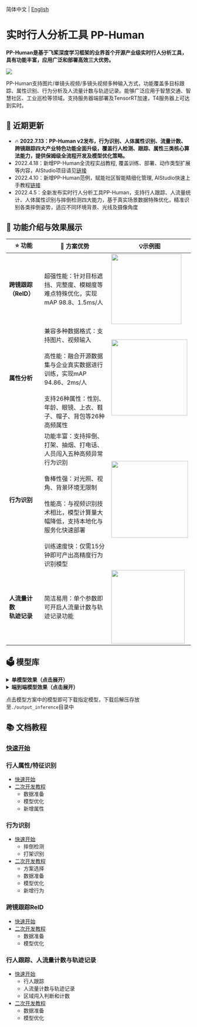 简体中文 | [English](README_en.md)

# 实时行人分析工具 PP-Human

**PP-Human是基于飞桨深度学习框架的业界首个开源产业级实时行人分析工具，具有功能丰富，应用广泛和部署高效三大优势。**

![](https://user-images.githubusercontent.com/22989727/178965250-14be25c1-125d-4d90-8642-7a9b01fecbe2.gif)

PP-Human支持图片/单镜头视频/多镜头视频多种输入方式，功能覆盖多目标跟踪、属性识别、行为分析及人流量计数与轨迹记录。能够广泛应用于智慧交通、智慧社区、工业巡检等领域。支持服务器端部署及TensorRT加速，T4服务器上可达到实时。

## 📣 近期更新

- 🔥 **2022.7.13：PP-Human v2发布，行为识别、人体属性识别、流量计数、跨镜跟踪四大产业特色功能全面升级，覆盖行人检测、跟踪、属性三类核心算法能力，提供保姆级全流程开发及模型优化策略。**
- 2022.4.18：新增PP-Human全流程实战教程, 覆盖训练、部署、动作类型扩展等内容，AIStudio项目请见[链接](https://aistudio.baidu.com/aistudio/projectdetail/3842982)
- 2022.4.10：新增PP-Human范例，赋能社区智能精细化管理, AIStudio快速上手教程[链接](https://aistudio.baidu.com/aistudio/projectdetail/3679564)
- 2022.4.5：全新发布实时行人分析工具PP-Human，支持行人跟踪、人流量统计、人体属性识别与摔倒检测四大能力，基于真实场景数据特殊优化，精准识别各类摔倒姿势，适应不同环境背景、光线及摄像角度

## 🔮 功能介绍与效果展示

| ⭐ 功能           | 💟 方案优势                                                                                                                                           | 💡示例图                                                                                                                                         |
| -------------- | ------------------------------------------------------------------------------------------------------------------------------------------------- | --------------------------------------------------------------------------------------------------------------------------------------------- |
| **跨镜跟踪（ReID）** | 超强性能：针对目标遮挡、完整度、模糊度等难点特殊优化，实现mAP 98.8、1.5ms/人                                                                                                     | <img src="https://user-images.githubusercontent.com/48054808/173037607-0a5deadc-076e-4dcc-bd96-d54eea205f1f.png" title="" alt="" width="191"> |
| **属性分析**       | 兼容多种数据格式：支持图片、视频输入<br/><br/>高性能：融合开源数据集与企业真实数据进行训练，实现mAP 94.86、2ms/人<br/><br/>支持26种属性：性别、年龄、眼镜、上衣、鞋子、帽子、背包等26种高频属性                                | <img src="https://user-images.githubusercontent.com/48054808/173036043-68b90df7-e95e-4ada-96ae-20f52bc98d7c.png" title="" alt="" width="207"> |
| **行为识别**       | 功能丰富：支持摔倒、打架、抽烟、打电话、人员闯入五种高频异常行为识别<br/><br/>鲁棒性强：对光照、视角、背景环境无限制<br/><br/>性能高：与视频识别技术相比，模型计算量大幅降低，支持本地化与服务化快速部署<br/><br/>训练速度快：仅需15分钟即可产出高精度行为识别模型 | <img src="https://user-images.githubusercontent.com/48054808/173034825-623e4f78-22a5-4f14-9b83-dc47aa868478.gif" title="" alt="" width="209"> |
| **人流量计数**<br>**轨迹记录** | 简洁易用：单个参数即可开启人流量计数与轨迹记录功能                                                                                                                         | <img src="https://user-images.githubusercontent.com/22989727/174736440-87cd5169-c939-48f8-90a1-0495a1fcb2b1.gif" title="" alt="" width="200"> |

## 🗳 模型库

<details>
<summary><b>单模型效果（点击展开）</b></summary>

| 任务            | 适用场景 | 精度 | 预测速度（ms）| 模型体积 | 预测部署模型 |
| :---------:     |:---------:     |:---------------     | :-------:  |  :------:      | :------:      |
| 目标检测(高精度) | 图片输入 | mAP: 57.8  | 25.1ms          | 182M |[下载链接](https://bj.bcebos.com/v1/paddledet/models/pipeline/mot_ppyoloe_l_36e_pipeline.zip) |
| 目标检测(轻量级) | 图片输入 | mAP: 53.2  | 16.2ms          | 27M |[下载链接](https://bj.bcebos.com/v1/paddledet/models/pipeline/mot_ppyoloe_s_36e_pipeline.zip) |
| 目标跟踪(高精度) | 视频输入 | MOTA: 82.2  | 31.8ms           | 182M |[下载链接](https://bj.bcebos.com/v1/paddledet/models/pipeline/mot_ppyoloe_l_36e_pipeline.zip) |
| 目标跟踪(轻量级) | 视频输入 | MOTA: 73.9  | 21.0ms           |27M |[下载链接](https://bj.bcebos.com/v1/paddledet/models/pipeline/mot_ppyoloe_s_36e_pipeline.zip) |
| 属性识别（高精度）    | 图片/视频输入 属性识别  | mA: 95.4 |  单人4.2ms     | 86M |[下载链接](https://bj.bcebos.com/v1/paddledet/models/pipeline/PPHGNet_small_person_attribute_954_infer.zip) |
| 属性识别（轻量级）    | 图片/视频输入 属性识别  | mA: 94.5 |  单人2.9ms     | 7.2M |[下载链接](https://bj.bcebos.com/v1/paddledet/models/pipeline/PPLCNet_x1_0_person_attribute_945_infer.zip) |
| 关键点检测    | 视频输入 行为识别 | AP: 87.1 | 单人5.7ms        | 101M |[下载链接](https://bj.bcebos.com/v1/paddledet/models/pipeline/dark_hrnet_w32_256x192.zip) |
| 基于关键点序列分类   |  视频输入 行为识别  | 准确率: 96.43 |  单人0.07ms      | 21.8M |[下载链接](https://bj.bcebos.com/v1/paddledet/models/pipeline/STGCN.zip) |
| 基于人体id图像分类 |  视频输入 行为识别  | 准确率: 86.85 |  单人1.8ms      | 45M |[下载链接](https://bj.bcebos.com/v1/paddledet/models/pipeline/PPHGNet_tiny_calling_halfbody.zip) |
| 基于人体id检测 |  视频输入 行为识别  | AP50: 79.5 |  单人10.9ms      | 27M |[下载链接](https://bj.bcebos.com/v1/paddledet/models/pipeline/ppyoloe_crn_s_80e_smoking_visdrone.zip) |
|    视频分类    |  视频输入 行为识别  | Accuracy： 89.0 | 19.7ms/1s视频 | 90M | [下载链接](https://videotag.bj.bcebos.com/PaddleVideo-release2.3/ppTSM_fight.pdparams) |
| ReID         | 视频输入 跨镜跟踪   | mAP: 98.8 | 单人0.23ms   | 85M |[下载链接](https://bj.bcebos.com/v1/paddledet/models/pipeline/reid_model.zip) |

</details>

<details>
<summary><b>端到端模型效果（点击展开）</b></summary>

| 任务            | 端到端速度（ms）|  模型方案  |  模型体积 |
| :---------:     | :-------:  |  :------: |:------: |
|  行人检测（高精度）  | 25.1ms  |  [多目标跟踪](https://bj.bcebos.com/v1/paddledet/models/pipeline/mot_ppyoloe_l_36e_pipeline.zip) | 182M |  
|  行人检测（轻量级）  | 16.2ms  |  [多目标跟踪](https://bj.bcebos.com/v1/paddledet/models/pipeline/mot_ppyoloe_s_36e_pipeline.zip) | 27M |
|  行人跟踪（高精度）  | 31.8ms  |  [多目标跟踪](https://bj.bcebos.com/v1/paddledet/models/pipeline/mot_ppyoloe_l_36e_pipeline.zip) | 182M |  
|  行人跟踪（轻量级）  | 21.0ms  |  [多目标跟踪](https://bj.bcebos.com/v1/paddledet/models/pipeline/mot_ppyoloe_s_36e_pipeline.zip) | 27M |
|  属性识别（高精度）  |   单人8.5ms | [目标检测](https://bj.bcebos.com/v1/paddledet/models/pipeline/mot_ppyoloe_l_36e_pipeline.zip)<br> [属性识别](https://bj.bcebos.com/v1/paddledet/models/pipeline/strongbaseline_r50_30e_pa100k.zip) | 目标检测：182M<br>属性识别：86M |
|  属性识别（轻量级）  |   单人7.1ms | [目标检测](https://bj.bcebos.com/v1/paddledet/models/pipeline/mot_ppyoloe_l_36e_pipeline.zip)<br> [属性识别](https://bj.bcebos.com/v1/paddledet/models/pipeline/strongbaseline_r50_30e_pa100k.zip) | 目标检测：182M<br>属性识别：86M |
|  摔倒识别  |   单人10ms | [多目标跟踪](https://bj.bcebos.com/v1/paddledet/models/pipeline/mot_ppyoloe_l_36e_pipeline.zip) <br> [关键点检测](https://bj.bcebos.com/v1/paddledet/models/pipeline/dark_hrnet_w32_256x192.zip) <br> [基于关键点行为识别](https://bj.bcebos.com/v1/paddledet/models/pipeline/STGCN.zip) | 多目标跟踪：182M<br>关键点检测：101M<br>基于关键点行为识别：21.8M |
|  闯入识别  |   31.8ms | [多目标跟踪](https://bj.bcebos.com/v1/paddledet/models/pipeline/mot_ppyoloe_l_36e_pipeline.zip) | 182M |
|  打架识别  |   19.7ms | [视频分类](https://bj.bcebos.com/v1/paddledet/models/pipeline/mot_ppyoloe_l_36e_pipeline.zip) | 90M |
|  抽烟识别  |   单人15.1ms | [目标检测](https://bj.bcebos.com/v1/paddledet/models/pipeline/mot_ppyoloe_l_36e_pipeline.zip)<br>[基于人体id的目标检测](https://bj.bcebos.com/v1/paddledet/models/pipeline/ppyoloe_crn_s_80e_smoking_visdrone.zip) | 目标检测：182M<br>基于人体id的目标检测：27M |
|  打电话识别  |   单人ms | [目标检测](https://bj.bcebos.com/v1/paddledet/models/pipeline/mot_ppyoloe_l_36e_pipeline.zip)<br>[基于人体id的图像分类](https://bj.bcebos.com/v1/paddledet/models/pipeline/PPHGNet_tiny_calling_halfbody.zip) | 目标检测：182M<br>基于人体id的图像分类：45M |

 </details>


点击模型方案中的模型即可下载指定模型，下载后解压存放至`./output_inference`目录中

## 📚 文档教程

### [快速开始](docs/tutorials/PPHuman_QUICK_STARTED.md)

### 行人属性/特征识别

* [快速开始](docs/tutorials/pphuman_attribute.md)
* [二次开发教程](../../docs/advanced_tutorials/customization/pphuman_attribute.md)
  * 数据准备
  * 模型优化
  * 新增属性

### 行为识别

* [快速开始](docs/tutorials/pphuman_action.md)
  * 摔倒检测
  * 打架识别
* [二次开发教程](../../docs/advanced_tutorials/customization/action_recognotion/README.md)
  * 方案选择
  * 数据准备
  * 模型优化
  * 新增行为

### 跨镜跟踪ReID

* [快速开始](docs/tutorials/pphuman_mtmct.md)
* [二次开发教程](../../docs/advanced_tutorials/customization/pphuman_mtmct.md)
  * 数据准备
  * 模型优化

### 行人跟踪、人流量计数与轨迹记录

* [快速开始](docs/tutorials/pphuman_mot.md)
  * 行人跟踪
  * 人流量计数与轨迹记录
  * 区域闯入判断和计数
* [二次开发教程](../../docs/advanced_tutorials/customization/pphuman_mot.md)
  * 数据准备
  * 模型优化
